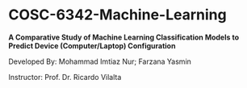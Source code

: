 # COSC-6342-Machine-Learning
**A Comparative Study of Machine Learning Classification Models to Predict Device (Computer/Laptop) Configuration**

Developed By: Mohammad Imtiaz Nur; Farzana Yasmin

Instructor: Prof. Dr. Ricardo Vilalta
